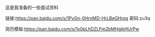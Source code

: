 这是我准备的一些面试资料

链接:https://pan.baidu.com/s/1PvGn-0HrnMD-HrLBeGHrqg  密码:zu3q

简历模板:https://pan.baidu.com/s/1x0pLhDZLFm2bMHgjkHUrPw